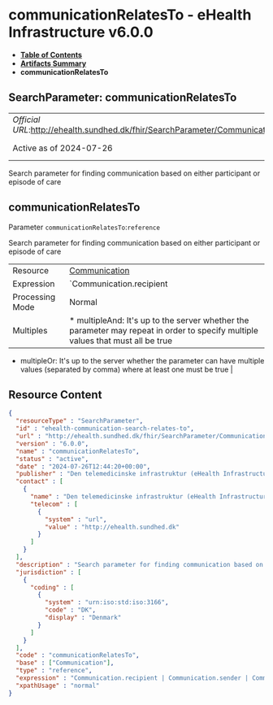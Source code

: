 # communicationRelatesTo - eHealth Infrastructure v6.0.0

* [**Table of Contents**](toc.md)
* [**Artifacts Summary**](artifacts.md)
* **communicationRelatesTo**

## SearchParameter: communicationRelatesTo 

| | |
| :--- | :--- |
| *Official URL*:http://ehealth.sundhed.dk/fhir/SearchParameter/Communication/relatesTo | *Version*:6.0.0 |
| Active as of 2024-07-26 | *Computable Name*:communicationRelatesTo |

 
Search parameter for finding communication based on either participant or episode of care 

## communicationRelatesTo

Parameter `communicationRelatesTo`:`reference`

Search parameter for finding communication based on either participant or episode of care

| | |
| :--- | :--- |
| Resource | [Communication](http://hl7.org/fhir/R4/communication.html) |
| Expression | `Communication.recipient | Communication.sender | Communication.extension.where(url='http://ehealth.sundhed.dk/fhir/StructureDefinition/ehealth-communication-senderCareTeam').value | Communication.extension.where(url='http://ehealth.sundhed.dk/fhir/StructureDefinition/ehealth-communication-recipientCareTeam').value | Communication.extension.where(url='http://hl7.org/fhir/StructureDefinition/workflow-episodeOfCare').value` |
| Processing Mode | Normal |
| Multiples | * multipleAnd: It's up to the server whether the parameter may repeat in order to specify multiple values that must all be true
* multipleOr: It's up to the server whether the parameter can have multiple values (separated by comma) where at least one must be true
 |



## Resource Content

```json
{
  "resourceType" : "SearchParameter",
  "id" : "ehealth-communication-search-relates-to",
  "url" : "http://ehealth.sundhed.dk/fhir/SearchParameter/Communication/relatesTo",
  "version" : "6.0.0",
  "name" : "communicationRelatesTo",
  "status" : "active",
  "date" : "2024-07-26T12:44:20+00:00",
  "publisher" : "Den telemedicinske infrastruktur (eHealth Infrastructure)",
  "contact" : [
    {
      "name" : "Den telemedicinske infrastruktur (eHealth Infrastructure)",
      "telecom" : [
        {
          "system" : "url",
          "value" : "http://ehealth.sundhed.dk"
        }
      ]
    }
  ],
  "description" : "Search parameter for finding communication based on either participant or episode of care",
  "jurisdiction" : [
    {
      "coding" : [
        {
          "system" : "urn:iso:std:iso:3166",
          "code" : "DK",
          "display" : "Denmark"
        }
      ]
    }
  ],
  "code" : "communicationRelatesTo",
  "base" : ["Communication"],
  "type" : "reference",
  "expression" : "Communication.recipient | Communication.sender | Communication.extension.where(url='http://ehealth.sundhed.dk/fhir/StructureDefinition/ehealth-communication-senderCareTeam').value | Communication.extension.where(url='http://ehealth.sundhed.dk/fhir/StructureDefinition/ehealth-communication-recipientCareTeam').value | Communication.extension.where(url='http://hl7.org/fhir/StructureDefinition/workflow-episodeOfCare').value",
  "xpathUsage" : "normal"
}

```
